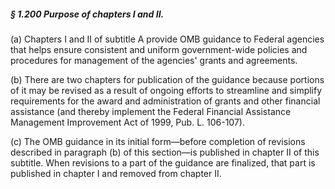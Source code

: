 ##### § 1.200 Purpose of chapters I and II. #####

(a) Chapters I and II of subtitle A provide OMB guidance to Federal agencies that helps ensure consistent and uniform government-wide policies and procedures for management of the agencies' grants and agreements.

(b) There are two chapters for publication of the guidance because portions of it may be revised as a result of ongoing efforts to streamline and simplify requirements for the award and administration of grants and other financial assistance (and thereby implement the Federal Financial Assistance Management Improvement Act of 1999, Pub. L. 106-107).

(c) The OMB guidance in its initial form—before completion of revisions described in paragraph (b) of this section—is published in chapter II of this subtitle. When revisions to a part of the guidance are finalized, that part is published in chapter I and removed from chapter II.